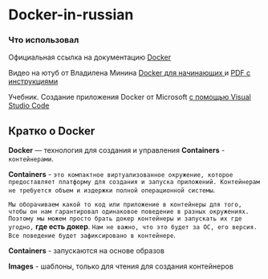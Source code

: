 # Docker-in-russian

### Что использовал

Официальная ссылка на документацию [Docker](https://docs.docker.com/)

Видео на ютуб от Владилена Минина [Docker для начинающих ](https://www.youtube.com/watch?v=n9uCgUzfeRQ&t=2534s) и
[PDF с инструкциями](https://vladilen.notion.site/Docker-2021-a72201ec8573461c8a2e62e2fcf33aa3)

Учебник. Создание приложения Docker от Microsoft [с помощью Visual Studio Code](https://learn.microsoft.com/ru-ru/visualstudio/docker/tutorials/docker-tutorial)

## Кратко о Docker

**Docker** — технология для создания и управления **Containers** -` контейнерами`.

**Containers** - `это компактное виртуализованное окружение, которое предоставляет платформу для создания и запуска приложений. Контейнерам не требуется объем и издержки полной операционной системы`.

`Мы оборачиваем какой то код или приложение в контейнеры для того, чтобы он нам гарантировал одинаковое поведение в разных окружениях. Поэтому мы можем просто брать докер контейнеры и запускать их где угодно,` **где есть докер**. `Нам не важно, что это будет за ОС, его версия. Все поведение будет зафиксировано в контейнере`.

**Containers** - запускаются на основе образов

**Images** - шаблоны, только для чтения для создания контейнеров
